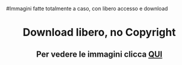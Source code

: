 #Immagini fatte totalmente a caso, con libero accesso e download
<html>
<head>
<body>
<h1 align="center"> Download libero, no Copyright </h1>
<h2 align="center">Per vedere le immagini clicca <a href="https://github.com/Dark-Kobra/Paladins-Edit-Image/tree/master/Paladins%20Edit%20Image/Paladins-Sha%20Lin-image">QUI</a></h2>
</body>
</head>
</html>
